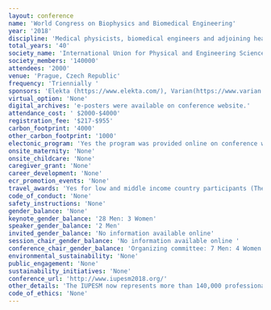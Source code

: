 ```yaml
---
layout: conference 
name: 'World Congress on Biophysics and Biomedical Engineering'
year: '2018'
discipline: 'Medical physicists, biomedical engineers and adjoining health care professionals'
total_years: '40'
society_name: 'International Union for Physical and Engineering Sciences in Medicine(IUPESM), International Organization for Medical Physics (IOMP), International Federation for Medical and Biological Engineering (IFMBE), Česká společnost fyziků v medicíně (ČSFM) - Czech Association of Medical Physicists (CAMP), Česká společnost biomedicínského inženýrství a lékařské informatiky – Czech Society for Biomedical Engineering and Medical Informatics '
society_members: '140000'
attendees: '2000'
venue: 'Prague, Czech Republic'
frequency: 'Triennially '
sponsors: 'Elekta (https://www.elekta.com/), Varian(https://www.varian.com/), RaySearchLaboratories(https://www.raysearchlabs.com/), Parha(http://www.praha.eu/jnp/en/index.html)'
virtual_option: 'None'
digital_archives: 'e-posters were available on conference website.'
attendance_cost: ' $2000-$4000'
registration_fee: '$217-$955'
carbon_footprint: '4000'
other_carbon_footprint: '1000'
electonic_program: 'Yes the program was provided online on conference website.'
onsite_maternity: 'None'
onsite_childcare: 'None'
caregiver_grant: 'None'
career_development: 'None'
ecr_promotion_events: 'None'
travel_awards: 'Yes for low and middle income country participants (The IOMP has, again this year, a program of Travel Awards to assist Medical Physicists from Low and Middle Income countries to attend the 2018 World Congress! For details on requisites, and how to apply, go to http://www.iomp.org. In addition, the IOMP is also awarding several “Reduced Registration Fees” for Medical Physicists to attend the 2018 World Congress. Details on qualifications and applications can also be found at: http://www.iomp.org)'
code_of_conduct: 'None'
safety_instructions: 'None'
gender_balance: 'None'
keynote_gender_balance: '28 Men: 3 Women'
speaker_gender_balance: '2 Men'
invited_gender_balance: 'No information available online'
session_chair_gender_balance: 'No information available online '
conference_chair_gender_balance: 'Organizing committee: 7 Men: 4 Women'
environmental_sustainability: 'None'
public_engagement: 'None'
sustainability_initiatives: 'None'
conference_url: 'http://www.iupesm2018.org/'
other_details: 'The IUPESM now represents more than 140,000 professionals in over 100 countries. In spite of the difference in membership numbers between IFMBE (>120,000) and IOMP (>20,000), the Union operates based on the principle that there should be equitable sharing between the two organisations: https://2018.iupesm.org/about/history/'
code_of_ethics: 'None'
---
```

